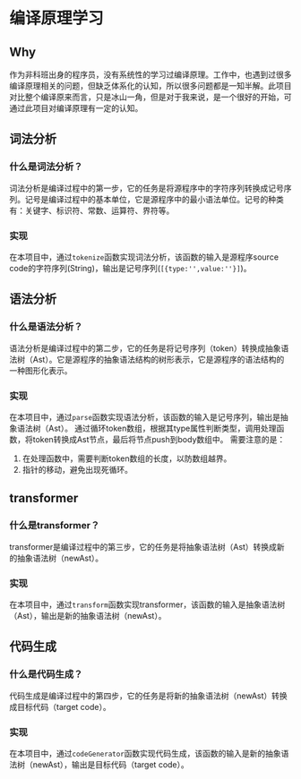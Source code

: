 # 编译原理学习

## Why
作为非科班出身的程序员，没有系统性的学习过编译原理。工作中，也遇到过很多编译原理相关的问题，但缺乏体系化的认知，所以很多问题都是一知半解。此项目对比整个编译原来而言，只是冰山一角，但是对于我来说，是一个很好的开始，可通过此项目对编译原理有一定的认知。

## 词法分析

### 什么是词法分析？
词法分析是编译过程中的第一步，它的任务是将源程序中的字符序列转换成记号序列。记号是编译过程中的基本单位，它是源程序中的最小语法单位。记号的种类有：关键字、标识符、常数、运算符、界符等。


### 实现
在本项目中，通过`tokenize`函数实现词法分析，该函数的输入是源程序source code的字符序列(String)，输出是记号序列(`[{type:'',value:''}]`)。


## 语法分析

### 什么是语法分析？
语法分析是编译过程中的第二步，它的任务是将记号序列（token）转换成抽象语法树（Ast）。它是源程序的抽象语法结构的树形表示，它是源程序的语法结构的一种图形化表示。


### 实现
在本项目中，通过`parse`函数实现语法分析，该函数的输入是记号序列，输出是抽象语法树（Ast）。
通过循环token数组，根据其type属性判断类型，调用处理函数，将token转换成Ast节点，最后将节点push到body数组中。
需要注意的是：
1. 在处理函数中，需要判断token数组的长度，以防数组越界。
2. 指针的移动，避免出现死循环。


## transformer
### 什么是transformer？
transformer是编译过程中的第三步，它的任务是将抽象语法树（Ast）转换成新的抽象语法树（newAst）。

### 实现
在本项目中，通过`transform`函数实现transformer，该函数的输入是抽象语法树（Ast），输出是新的抽象语法树（newAst）。


## 代码生成
### 什么是代码生成？
代码生成是编译过程中的第四步，它的任务是将新的抽象语法树（newAst）转换成目标代码（target code）。

### 实现
在本项目中，通过`codeGenerator`函数实现代码生成，该函数的输入是新的抽象语法树（newAst），输出是目标代码（target code）。
